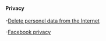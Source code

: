 
#### Privacy
-[Delete personel data from the Internet](http://www.cnet.com/how-to/remove-delete-yourself-from-the-internet/)

-[Facebook privacy](http://paul.henrich.me/posts/2015/02/facing-facebook.html)
